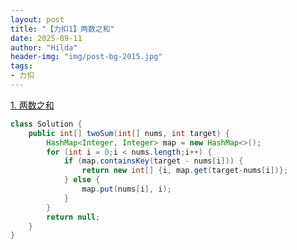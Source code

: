 ```yaml
---
layout: post
title: "【力扣1】两数之和"
date: 2025-09-11
author: "Hilda"
header-img: "img/post-bg-2015.jpg"
tags:
- 力扣
---
```


<script type="text/javascript"
        src="https://cdnjs.cloudflare.com/ajax/libs/mathjax/2.7.5/MathJax.js?config=TeX-AMS-MML_SVG">
</script>




[1. 两数之和](https://leetcode.cn/problems/two-sum/)

```java
class Solution {
    public int[] twoSum(int[] nums, int target) {
        HashMap<Integer, Integer> map = new HashMap<>();
        for (int i = 0;i < nums.length;i++) {
            if (map.containsKey(target - nums[i])) {
                return new int[] {i, map.get(target-nums[i])};
            } else {
                map.put(nums[i], i);
            }
        }
        return null;
    }
}
```

